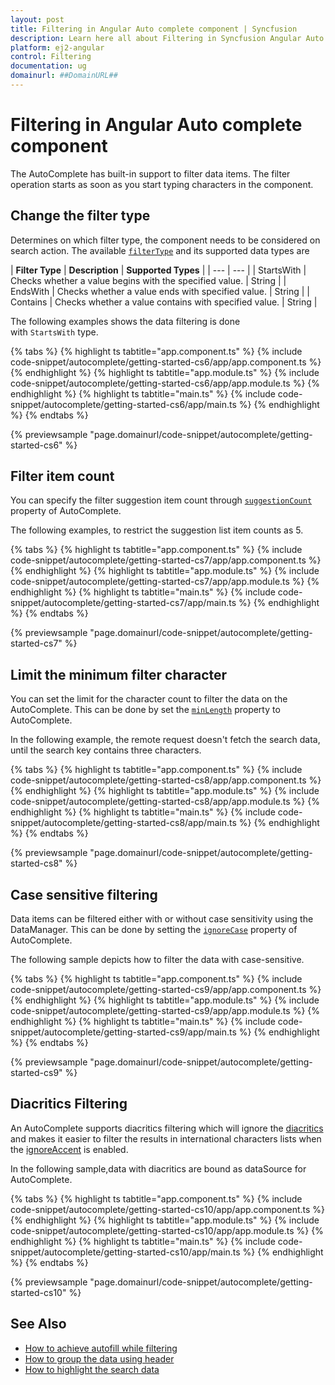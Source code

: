 ```yaml
---
layout: post
title: Filtering in Angular Auto complete component | Syncfusion
description: Learn here all about Filtering in Syncfusion Angular Auto complete component of Syncfusion Essential JS 2 and more.
platform: ej2-angular
control: Filtering 
documentation: ug
domainurl: ##DomainURL##
---
```


# Filtering in Angular Auto complete component

The AutoComplete has built-in support to filter data items. The filter operation
starts as soon as you start typing characters in the component.

## Change the filter type

Determines on which filter type, the component needs to be considered on search action.
The available [`filterType`](https://ej2.syncfusion.com/angular/documentation/api/auto-complete/#filtertype) and its supported data types are

| **Filter Type** | **Description** | **Supported Types** |
| --- | --- |
| StartsWith | Checks whether a value begins with the specified value. | String |
| EndsWith | Checks whether a value ends with specified value. | String |
| Contains | Checks whether a value contains with specified value. | String |

The following examples shows the data filtering is done with `StartsWith` type.

{% tabs %}
{% highlight ts tabtitle="app.component.ts" %}
{% include code-snippet/autocomplete/getting-started-cs6/app/app.component.ts %}
{% endhighlight %}
{% highlight ts tabtitle="app.module.ts" %}
{% include code-snippet/autocomplete/getting-started-cs6/app/app.module.ts %}
{% endhighlight %}
{% highlight ts tabtitle="main.ts" %}
{% include code-snippet/autocomplete/getting-started-cs6/app/main.ts %}
{% endhighlight %}
{% endtabs %}
  
{% previewsample "page.domainurl/code-snippet/autocomplete/getting-started-cs6" %}

## Filter item count

You can specify the filter suggestion item count through
[`suggestionCount`](https://ej2.syncfusion.com/angular/documentation/api/auto-complete/#suggestioncount) property of AutoComplete.

The following examples, to restrict the suggestion list item counts as 5.

{% tabs %}
{% highlight ts tabtitle="app.component.ts" %}
{% include code-snippet/autocomplete/getting-started-cs7/app/app.component.ts %}
{% endhighlight %}
{% highlight ts tabtitle="app.module.ts" %}
{% include code-snippet/autocomplete/getting-started-cs7/app/app.module.ts %}
{% endhighlight %}
{% highlight ts tabtitle="main.ts" %}
{% include code-snippet/autocomplete/getting-started-cs7/app/main.ts %}
{% endhighlight %}
{% endtabs %}
  
{% previewsample "page.domainurl/code-snippet/autocomplete/getting-started-cs7" %}

## Limit the minimum filter character

You can set the limit for the character count to filter the data on the AutoComplete. This can be done by
set the [`minLength`](https://ej2.syncfusion.com/angular/documentation/api/auto-complete/#minlength) property to AutoComplete.

In the following example, the remote request doesn't fetch the search data, until the search key contains three characters.

{% tabs %}
{% highlight ts tabtitle="app.component.ts" %}
{% include code-snippet/autocomplete/getting-started-cs8/app/app.component.ts %}
{% endhighlight %}
{% highlight ts tabtitle="app.module.ts" %}
{% include code-snippet/autocomplete/getting-started-cs8/app/app.module.ts %}
{% endhighlight %}
{% highlight ts tabtitle="main.ts" %}
{% include code-snippet/autocomplete/getting-started-cs8/app/main.ts %}
{% endhighlight %}
{% endtabs %}
  
{% previewsample "page.domainurl/code-snippet/autocomplete/getting-started-cs8" %}

## Case sensitive filtering

Data items can be filtered either with or without case sensitivity using the DataManager.
This can be done by setting the [`ignoreCase`](https://ej2.syncfusion.com/angular/documentation/api/auto-complete/#ignorecase) property of AutoComplete.

The following sample depicts how to filter the data with case-sensitive.

{% tabs %}
{% highlight ts tabtitle="app.component.ts" %}
{% include code-snippet/autocomplete/getting-started-cs9/app/app.component.ts %}
{% endhighlight %}
{% highlight ts tabtitle="app.module.ts" %}
{% include code-snippet/autocomplete/getting-started-cs9/app/app.module.ts %}
{% endhighlight %}
{% highlight ts tabtitle="main.ts" %}
{% include code-snippet/autocomplete/getting-started-cs9/app/main.ts %}
{% endhighlight %}
{% endtabs %}
  
{% previewsample "page.domainurl/code-snippet/autocomplete/getting-started-cs9" %}

## Diacritics Filtering

An AutoComplete supports diacritics filtering which will ignore the [diacritics](https://en.wikipedia.org/wiki/Diacritic) and
makes it easier to filter the results in international characters lists
when the [ignoreAccent](https://ej2.syncfusion.com/angular/documentation/api/auto-complete/#ignoreaccent) is enabled.

In the following sample,data with diacritics are bound as dataSource for AutoComplete.

{% tabs %}
{% highlight ts tabtitle="app.component.ts" %}
{% include code-snippet/autocomplete/getting-started-cs10/app/app.component.ts %}
{% endhighlight %}
{% highlight ts tabtitle="app.module.ts" %}
{% include code-snippet/autocomplete/getting-started-cs10/app/app.module.ts %}
{% endhighlight %}
{% highlight ts tabtitle="main.ts" %}
{% include code-snippet/autocomplete/getting-started-cs10/app/main.ts %}
{% endhighlight %}
{% endtabs %}
  
{% previewsample "page.domainurl/code-snippet/autocomplete/getting-started-cs10" %}

## See Also

* [How to achieve autofill while filtering](./how-to/autofill/)
* [How to group the data using header](./grouping/)
* [How to highlight the search data](./how-to/custom-search/)